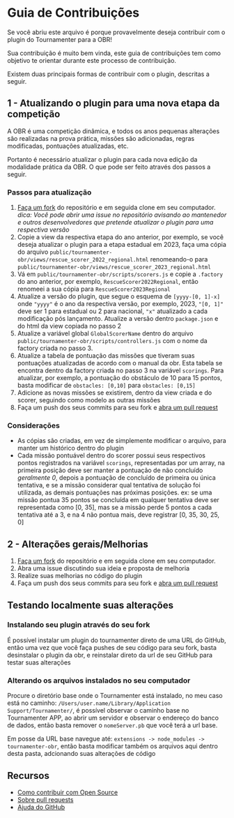 # Guia de Contribuições

Se você abriu este arquivo é porque provavelmente deseja contribuir com o plugin do Tournamenter para a OBR! 

Sua contribuição é muito bem vinda, este guia de contribuições tem como objetivo te orientar durante este processo de contribuição.

Existem duas principais formas de contribuir com o plugin, descritas a seguir.

## 1 - Atualizando o plugin para uma nova etapa da competição

A OBR é uma competição dinâmica, e todos os anos pequenas alterações são realizadas na prova prática, missões são adicionadas, regras modificadas, pontuações atualizadas, etc.

Portanto é necessário atualizar o plugin para cada nova edição da modalidade prática da OBR. O que pode ser feito através dos passos a seguir.

### Passos para atualização
1. [Faça um fork](https://github.com/ivanseidel/tournamenter-obr/fork) do repositório e em seguida clone em seu computador. *dica: Você pode abrir uma issue no repositório avisando ao mantenedor e outros desenvolvedores que pretende atualizar o plugin para uma respectiva versão* 
2. Copie a view da respectiva etapa do ano anterior, por exemplo, se você deseja atualizar o plugin para a etapa estadual em 2023, faça uma cópia do arquivo `public/tournamenter-obr/views/rescue_scorer_2022_regional.html` renomeando-o para `public/tournamenter-obr/views/rescue_scorer_2023_regional.html`
3. Vá em `public/tournamenter-obr/scripts/scorers.js` e copie a `.factory` do ano anterior, por exemplo, `RescueScorer2022Regional`, então renomeei a sua cópia para `RescueScorer2023Regional`
4. Atualize a versão do plugin, que segue o esquema de `[yyyy-[0, 1]-x]` onde `"yyyy"` é o ano da respectiva versão, por exemplo, 2023, `"[0, 1]"` deve ser 1 para estadual ou 2 para nacional, `"x"` atualizado a cada modificação pós lançamento. Atualize a versão dentro `package.json` e do html da view copiada no passo 2
5. Atualize a variável global `GlobalScorerName` dentro do arquivo `public/tournamenter-obr/scripts/controllers.js` com o nome da factory criada no passo 3.
6. Atualize a tabela de pontuação das missões que tiveram suas pontuações atualizadas de acordo com o manual da obr. Esta tabela se encontra dentro da factory criada no passo 3 na variável `scorings`. Para atualizar, por exemplo, a pontuação do obstáculo de 10 para 15 pontos, basta modificar de `obstacles: [0,10]` para `obstacles: [0,15]`
7. Adicione as novas missões se existirem, dentro da view criada e do scorer, seguindo como modelo as outras missões
8. Faça um push dos seus commits para seu fork e [abra um pull request](https://github.com/ivanseidel/tournamenter-obr/compare)

### Considerações

- As cópias são criadas, em vez de simplemente modificar o arquivo, para manter um histórico dentro do plugin
- Cada missão pontuável dentro do scorer possui seus respectivos pontos registrados na variável `scorings`, representadas por um array, na primeira posição deve ser manter a pontuação de não concluído *geralmente 0*, depois a pontuação de concluído de primeira ou única tentativa, e se a missão considerar qual tentativa de solução foi utilizada, as demais pontuações nas próximas posições.
ex: se uma missão pontua 35 pontos se concluída em qualquer tentativa deve ser representada como [0, 35], mas se a missão perde 5 pontos a cada tentativa até a 3, e na 4 não pontua mais, deve registrar [0, 35, 30, 25, 0]

## 2 - Alterações gerais/Melhorias

1. [Faça um fork](https://github.com/ivanseidel/tournamenter-obr/fork) do repositório e em seguida clone em seu computador.
2. Abra uma issue discutindo sua ideia e proposta de melhoria
3. Realize suas melhorias no código do plugin
4. Faça um push dos seus commits para seu fork e [abra um pull request](https://github.com/ivanseidel/tournamenter-obr/compare)

## Testando localmente suas alterações

### Instalando seu plugin através do seu fork

É possível instalar um plugin do tournamenter direto de uma URL do GitHub, então uma vez que você faça pushes de seu código para seu fork, basta desinstalar o plugin da obr, e reinstalar direto da url de seu GitHub para testar suas alterações

### Alterando os arquivos instalados no seu computador

Procure o diretório base onde o Tournamenter está instalado, no meu caso está no caminho: `/Users/user.name/Library/Application Support/Tournamenter/`, é possível observar o caminho base no Tournamenter APP, ao abrir um servidor e observar o endereço do banco de dados, então basta remover o `nomeServer.pb` que você terá a url base.

Em posse da URL base navegue até: `extensions -> node_modules -> tournamenter-obr`, então basta modificar também os arquivos aqui dentro desta pasta, adcionando suas alterações de código

## Recursos

- [Como contribuir com Open Source](https://opensource.guide/how-to-contribute/)
- [Sobre pull requests](https://help.github.com/articles/about-pull-requests/)
- [Ajuda do GitHub](https://help.github.com)
